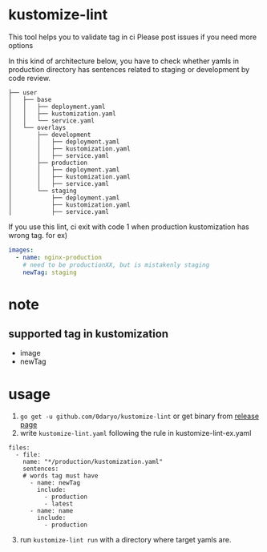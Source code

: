 # kustomize-lint

This tool helps you to validate tag in ci
Please post issues if you need more options

In this kind of architecture below, you have to check whether yamls in production directory has sentences related to staging or development by code review.

```
├── user
│   ├── base
│   │   ├── deployment.yaml
│   │   ├── kustomization.yaml
│   │   └── service.yaml
│   └── overlays
│       ├── development
│       │   ├── deployment.yaml
│       │   ├── kustomization.yaml
│       │   ├── service.yaml
│       ├── production
│       │   ├── deployment.yaml
│       │   ├── kustomization.yaml
│       │   ├── service.yaml
│       └── staging
│           ├── deployment.yaml
│           ├── kustomization.yaml
│           ├── service.yaml
```

If you use this lint, ci exit with code 1 when production kustomization has wrong tag. for ex)

```user/overlays/production/kustomization.yaml
images:
  - name: nginx-production
    # need to be productionXX, but is mistakenly staging
    newTag: staging
```

# note

## supported tag in kustomization

- image
- newTag

# usage

1. `go get -u github.com/0daryo/kustomize-lint` or get binary from [release page](https://github.com/0daryo/kustomize-lint/releases)
2. write `kustomize-lint.yaml` following the rule in kustomize-lint-ex.yaml

```
files:
  - file:
    name: "*/production/kustomization.yaml"
    sentences:
    # words tag must have
      - name: newTag
        include:
          - production
          - latest
      - name: name
        include:
          - production
```

3. run `kustomize-lint run` with a directory where target yamls are.
